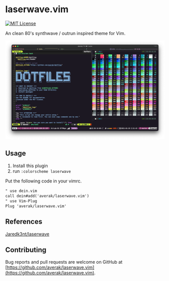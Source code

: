 # laserwave.vim

[![MIT License](http://img.shields.io/badge/license-MIT-blue.svg?style=flat)](LICENSE)

An clean 80's synthwave / outrun inspired theme for Vim.

![](./media/sample.png)

## Usage

1. Install this plugin
2. run `:colorscheme laserwave`

Put the following code in your vimrc.

```vim
" use dein.vim
call dein#add('averak/laserwave.vim')
" use Vim-Plug
Plug 'averak/laserwave.vim'
```

## References

[Jaredk3nt/laserwave](https://github.com/Jaredk3nt/laserwave)

## Contributing

Bug reports and pull requests are welcome on GitHub at [https://github.com/averak/laserwave.vim](https://github.com/averak/laserwave.vim).
